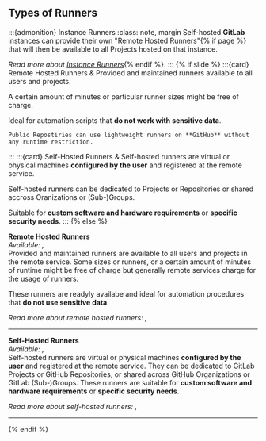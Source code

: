 ## Types of Runners

:::{admonition} Instance Runners <i class="fab fa-gitlab"></i>
:class: note, margin
Self-hosted **GitLab** instances can provide their own "Remote Hosted Runners"{% if page %} that will then be available to all Projects hosted on that instance.

_Read more about [Instance Runners](https://docs.gitlab.com/ee/ci/runners/runners_scope.html#instance-runners)_{% endif %}.
:::
{% if slide %}
:::{card} Remote Hosted Runners <i class="fab fa-gitlab"></i>&<i class="fab fa-github"></i>
Provided and maintained runners available to all users and projects.

A certain amount of minutes or particular runner sizes might be free of charge.

Ideal for automation scripts that **do not work with sensitive data**.

```{note}
Public Repostiries can use lightweight runners on **GitHub** without any runtime restriction.
```
:::
:::{card} Self-Hosted Runners <i class="fab fa-gitlab"></i>&<i class="fab fa-github"></i>
   Self-hosted runners are virtual or physical machines **configured by the user** and registered at the remote service.

Self-hosted runners can be dedicated to <i class="fab fa-gitlab"></i> Projects or <i class="fab fa-github"></i> Repositories or shared accross <i class="fab fa-github"></i> Oranizations or <i class="fab fa-gitlab"></i> (Sub-)Groups.

Suitable for **custom software and hardware requirements** or **specific security needs**.
:::
{% else %}

**Remote Hosted Runners**  
*Available: <i class="fab fa-gitlab"></i>, <i class="fab fa-github"></i>*  
Provided and maintained runners are available to all users and projects in the remote service.
Some sizes or runners, or a certain amount of minutes of runtime might be free of charge but generally remote services charge for the usage of runners.

These runners are readyly availabe and ideal for automation procedures that **do not use sensitive data**.

_Read more about remote hosted runners: [<i class="fab fa-gitlab"></i>](https://docs.gitlab.com/ee/ci/runners/index.html), [<i class="fab fa-github"></i>](https://docs.github.com/en/enterprise-cloud@latest/actions/using-github-hosted-runners/using-github-hosted-runners/about-github-hosted-runners)_ 

---

**Self-Hosted Runners**  
*Available: <i class="fab fa-gitlab"></i>, <i class="fab fa-github"></i>*  
Self-hosted runners are virtual or physical machines **configured by the user** and registered at the remote service. They can be dedicated to GitLab Projects or GitHub Repositories, or shared across GitHub Organizations or GitLab (Sub-)Groups. These runners are suitable for **custom software and hardware requirements** or **specific security needs**.

_Read more about self-hosted runners: [<i class="fab fa-gitlab"></i>](https://docs.gitlab.com/runner/#use-self-managed-runners), [<i class="fab fa-github"></i>](https://docs.github.com/en/enterprise-cloud@latest/actions/hosting-your-own-runners/managing-self-hosted-runners/about-self-hosted-runners)_  

---
{% endif %}
